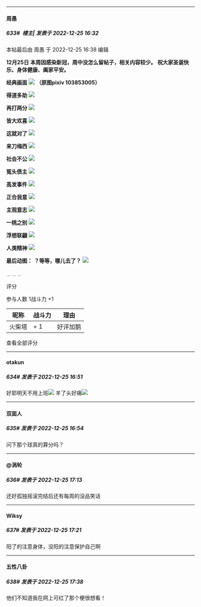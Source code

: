 

*****

####  周愚  
##### 633#         楼主| 发表于 2022-12-25 16:32

 本帖最后由 周愚 于 2022-12-25 16:38 编辑 

<strong>12月25日</strong>
<strong>本周因感染新冠，周中没怎么留帖子，相关内容较少。</strong>
<strong>祝大家圣诞快乐、身体健康、阖家平安。</strong>

<strong>经典画面</strong>
<strong><img src="https://p.sda1.dev/9/7af4feb96542d67ebbed25ec1e2be95d/santa.jpg" referrerpolicy="no-referrer"></strong>
<strong>（原图pixiv 103853005</strong><strong>）</strong>

<strong>得道多助</strong>
<strong><img src="https://p.sda1.dev/9/68de331560c393ec28a9395d98488cdb/foot1.png" referrerpolicy="no-referrer"></strong>

<strong>再打两分</strong>
<strong><img src="https://p.sda1.dev/9/ad124536b15437a6e818e2dee54ea090/basket.gif" referrerpolicy="no-referrer"></strong>

<strong>皆大欢喜</strong>
<strong><img src="https://p.sda1.dev/9/8740fa2b53afdfefdcae40db25cc3c52/foot2.png" referrerpolicy="no-referrer"></strong>

<strong>这就对了</strong>
<strong><img src="https://p.sda1.dev/9/aab8f733bcaae738d89443aabe568cd5/cringe.png" referrerpolicy="no-referrer"></strong>

<strong>来刀梅西</strong>
<strong><img src="https://p.sda1.dev/9/c7836fddb9e2155ed03a71d1227ed8eb/foot3.png" referrerpolicy="no-referrer"></strong>

<strong>社会不公</strong>
<strong><img src="https://p.sda1.dev/9/40e591635350005d9b84de0220d851f7/liver.jpg" referrerpolicy="no-referrer"></strong>

<strong>冤头债主</strong>
<strong><img src="https://p.sda1.dev/9/a6bed44d771435ab79b39ef70ea0c93e/jews.png" referrerpolicy="no-referrer"></strong>

<strong>高发事件</strong>
<strong><img src="https://p.sda1.dev/9/24c5846cc030703e671e8672c8831038/lives.png" referrerpolicy="no-referrer"></strong>

<strong>正合我意</strong>
<strong><img src="https://p.sda1.dev/9/79ef11f3a3c9a6a5c53fadce23c54702/lift.png" referrerpolicy="no-referrer"></strong>

<strong>主观意志</strong>
<strong><img src="https://p.sda1.dev/9/cb5369498e803611e71fb46aa1a55dec/national.png" referrerpolicy="no-referrer"></strong>

<strong>一桃之别</strong>
<strong><img src="https://p.sda1.dev/9/3b0c6b1965a48b879c89eef7c2908663/peach.jpg" referrerpolicy="no-referrer"></strong>

<strong>浮想联翩</strong>
<strong><img src="https://p.sda1.dev/9/9d34a31deeaa8ef8c5400a891c23be7c/succubus.png" referrerpolicy="no-referrer"></strong>

<strong>人类精神</strong>
<strong><img src="https://p.sda1.dev/9/1ed9896bb7a936ce4689178221bfc9e0/water.png" referrerpolicy="no-referrer"></strong>

<strong>最后动图：</strong>
<strong>？等等，哪儿去了？</strong>
<strong><img src="https://p.sda1.dev/9/be2923c7c0c4e91bb2393055e96e555b/where.gif" referrerpolicy="no-referrer"></strong>

﹍﹍﹍

评分

 参与人数 1战斗力 +1

|昵称|战斗力|理由|
|----|---|---|
| 火柴塔| + 1|好评加鹅|

查看全部评分



*****

####  otakun  
##### 634#       发表于 2022-12-25 16:51

好耶明天不用上班<img src="https://static.saraba1st.com/image/smiley/face2017/050.png" referrerpolicy="no-referrer">
羊了头好痛<img src="https://static.saraba1st.com/image/smiley/face2017/139.png" referrerpolicy="no-referrer">

*****

####  双面人  
##### 635#       发表于 2022-12-25 16:54

问下那个球真的算分吗？



*****

####  @涡轮  
##### 636#       发表于 2022-12-25 17:13

还好孤独摇滚完结后还有每周的没品笑话



*****

####  Wiksy  
##### 637#       发表于 2022-12-25 17:21

阳了的注意身体，没阳的注意保护自己啊



*****

####  五性八卦  
##### 638#       发表于 2022-12-25 17:38

他们不知道我在网上可红了那个梗很想看！


